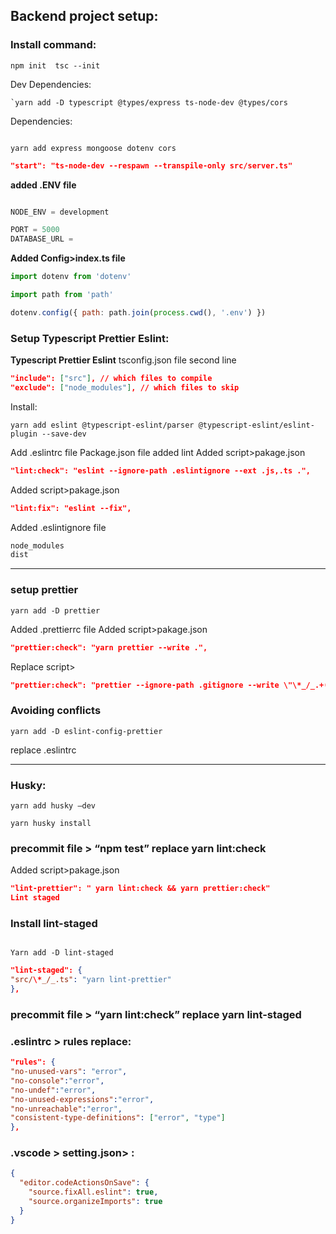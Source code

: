 ## Backend project setup:

### Install command:

```shell
npm init  tsc --init
```

Dev Dependencies:

```shell
`yarn add -D typescript @types/express ts-node-dev @types/cors
```

Dependencies:

```shell

yarn add express mongoose dotenv cors
```

```json
"start": "ts-node-dev --respawn --transpile-only src/server.ts"
```

**added .ENV file**

```js

NODE_ENV = development

PORT = 5000
DATABASE_URL =
```

**Added Config>index.ts file**

```js
import dotenv from 'dotenv'

import path from 'path'

dotenv.config({ path: path.join(process.cwd(), '.env') })
```

### Setup Typescript Prettier Eslint:

**Typescript Prettier Eslint**
tsconfig.json file second line

```json
"include": ["src"], // which files to compile
"exclude": ["node_modules"], // which files to skip
```

Install:

```shell
yarn add eslint @typescript-eslint/parser @typescript-eslint/eslint-plugin --save-dev
```

Add .eslintrc file
Package.json file added lint
Added script>pakage.json

```json
"lint:check": "eslint --ignore-path .eslintignore --ext .js,.ts .",
```

Added script>pakage.json

```json
"lint:fix": "eslint --fix",
```

Added .eslintignore file

```js
node_modules
dist
```

---

### setup prettier

```shell
yarn add -D prettier
```

Added .prettierrc file
Added script>pakage.json

```json
"prettier:check": "yarn prettier --write .",
```

Replace script>

```json
"prettier:check": "prettier --ignore-path .gitignore --write \"\*_/_.+(js|ts|json)\"",
```

### Avoiding conflicts

```shell
yarn add -D eslint-config-prettier
```

replace .eslintrc

---

### Husky:

```shell
yarn add husky –dev

yarn husky install
```

### precommit file > “npm test” replace yarn lint:check

Added script>pakage.json

```json
"lint-prettier": " yarn lint:check && yarn prettier:check"
Lint staged
```

### Install lint-staged

```shell

Yarn add -D lint-staged
```

```json
"lint-staged": {
"src/\*_/_.ts": "yarn lint-prettier"
},
```

### precommit file > “yarn lint:check” replace yarn lint-staged

### .eslintrc > rules replace:

```json
"rules": {
"no-unused-vars": "error",
"no-console":"error",
"no-undef":"error",
"no-unused-expressions":"error",
"no-unreachable":"error",
"consistent-type-definitions": ["error", "type"]
},
```

### .vscode > setting.json> :

```json
{
  "editor.codeActionsOnSave": {
    "source.fixAll.eslint": true,
    "source.organizeImports": true
  }
}
```
